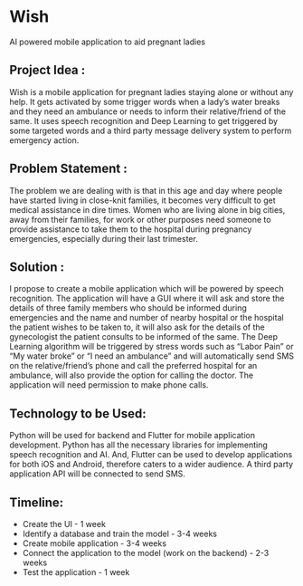 # Wish
AI powered mobile application to aid pregnant ladies

## Project Idea :

Wish is a mobile application for pregnant ladies staying alone or without any help. It gets activated by some trigger words when a lady’s water breaks and they need an ambulance or needs to inform their relative/friend of the same. It uses speech recognition and Deep Learning to get triggered by some targeted words and a third party message delivery system to perform emergency action.

## Problem Statement :

The problem we are dealing with is that in this age and day where people have started living in close-knit families, it becomes very difficult to get medical assistance in dire times. Women who are living alone in big cities, away from their families, for work or other purposes need someone to provide assistance to take them to the hospital during pregnancy emergencies, especially during their last trimester.

## Solution :

I propose to create a mobile application which will be powered by speech recognition. The application will have a GUI where it will ask and store the details of three family members who should be informed during emergencies and the name and number of nearby hospital or the hospital the patient wishes to be taken to, it will also ask for the details of the gynecologist the patient consults to be informed of the same. The Deep Learning algorithm will be triggered by stress words such as “Labor Pain” or “My water broke” or “I need an ambulance” and will automatically send SMS on the relative/friend’s phone and call the preferred hospital for an ambulance, will also provide the option for calling the doctor. The application will need permission to make phone calls.

## Technology to be Used:

Python will be used for backend and Flutter for mobile application development. Python has all the necessary libraries for implementing speech recognition and AI. And, Flutter can be used to develop applications for both iOS and Android, therefore caters to a wider audience. A third party application API will be connected to send SMS.

## Timeline:

- Create the UI - 1 week
- Identify a database and train the model - 3-4 weeks
- Create mobile application - 3-4 weeks
- Connect the application to the model (work on the backend) - 2-3 weeks
- Test the application - 1 week
